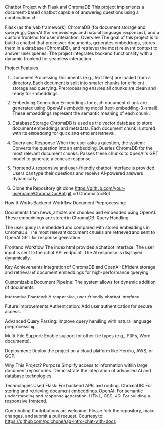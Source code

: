 Chatbot Project with Flask and ChromaDB
This project implements a document-based chatbot capable of answering questions using a combination of:

Flask (as the web framework),
ChromaDB (for document storage and querying),
OpenAI (for embeddings and natural language responses),
and a custom frontend for user interaction.
Overview
The goal of this project is to build a chatbot that processes documents, generates embeddings, stores them in a database (ChromaDB), and retrieves the most relevant context to answer user queries. The project integrates backend functionality with a dynamic frontend for seamless interaction.

Project Features
1. Document Processing
Documents (e.g., text files) are loaded from a directory.
Each document is split into smaller chunks for efficient storage and querying.
Preprocessing ensures all chunks are clean and ready for embeddings.
2. Embedding Generation
Embeddings for each document chunk are generated using OpenAI's embedding model (text-embedding-3-small).
These embeddings represent the semantic meaning of each chunk.
3. Database Storage
ChromaDB is used as the vector database to store document embeddings and metadata.
Each document chunk is stored with its embedding for quick and efficient retrieval.
4. Query and Response
When the user asks a question, the system:
Converts the question into an embedding.
Queries ChromaDB for the most relevant document chunks.
Passes these chunks to OpenAI's GPT model to generate a concise response.
5. Frontend
A responsive and user-friendly chatbot interface is provided.
Users can type their questions and receive AI-powered answers dynamically.

1. Clone the Repository
git clone https://github.com/your-username/ChromaDocBot.git
cd ChromaDocBot

How It Works
Backend Workflow
Document Preprocessing:

Documents from news_articles are chunked and embedded using OpenAI.
These embeddings are stored in ChromaDB.
Query Handling:

The user query is embedded and compared with stored embeddings in ChromaDB.
The most relevant document chunks are retrieved and sent to OpenAI GPT for response generation.

Frontend Workflow
The index.html provides a chatbot interface.
The user input is sent to the /chat API endpoint.
The AI response is displayed dynamically.

Key Achievements
Integration of ChromaDB and OpenAI:
Efficient storage and retrieval of document embeddings for high-performance querying.

Customizable Document Pipeline:
The system allows for dynamic addition of documents.

Interactive Frontend:
A responsive, user-friendly chatbot interface.

Future Improvements
Authentication:
Add user authentication for secure access.

Advanced Query Parsing:
Improve query handling with natural language preprocessing.

Multi-File Support:
Enable support for other file types (e.g., PDFs, Word documents).

Deployment:
Deploy the project on a cloud platform like Heroku, AWS, or GCP.

Why This Project?
Purpose
Simplify access to information within large document repositories.
Demonstrate the integration of advanced AI and database technologies.

Technologies Used
Flask: For backend APIs and routing.
ChromaDB: For storing and retrieving document embeddings.
OpenAI: For semantic understanding and response generation.
HTML, CSS, JS: For building a responsive frontend.

Contributing
Contributions are welcome! Please fork the repository, make changes, and submit a pull request. Courtesy to: https://github.com/pdichone/rag-intro-chat-with-docs




